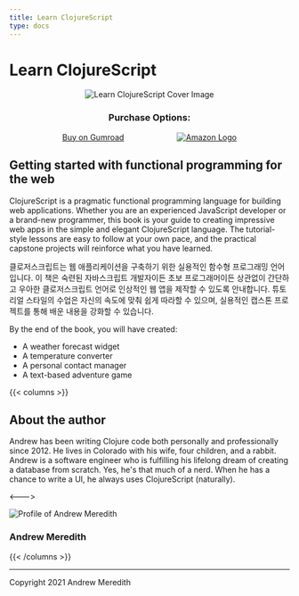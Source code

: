 ```yaml
---
title: Learn ClojureScript
type: docs
---
```


# Learn ClojureScript

<div style="text-align:center;">
    <img src="/img/learn-clojurescript-cover.jpg" alt="Learn ClojureScript Cover Image" title="Learn ClojureScript" style="max-width:400px" />
</div>

<h3 style="text-align: center">Purchase Options:</h3>
<div style="display:flex;align-items:center;justify-content:space-evenly;">
    <a class="gumroad-button" href="https://gum.co/learn-cljs" target="_blank">Buy on Gumroad</a>
    <a class="amazon-button" href="https://www.amazon.com/Learn-ClojureScript-Andrew-Stephen-Meredith/dp/1736717200" target="_blank">
        <img src="/img/amazon-logo.png" alt="Amazon Logo" title="Buy on Amazon" />
    </a>
</div>


## Getting started with functional programming for the web

ClojureScript is a pragmatic functional programming language for building web
applications. Whether you are an experienced JavaScript developer or a brand-new
programmer, this book is your guide to creating impressive web apps in the
simple and elegant ClojureScript language. The tutorial-style lessons are easy
to follow at your own pace, and the practical capstone projects will reinforce
what you have learned.

클로저스크립트는 웹 애플리케이션을 구축하기 위한 실용적인 함수형 프로그래밍
언어입니다. 이 책은 숙련된 자바스크립트 개발자이든 초보 프로그래머이든 상관없이
간단하고 우아한 클로저스크립트 언어로 인상적인 웹 앱을 제작할 수 있도록
안내합니다. 튜토리얼 스타일의 수업은 자신의 속도에 맞춰 쉽게 따라할 수 있으며,
실용적인 캡스톤 프로젝트를 통해 배운 내용을 강화할 수 있습니다.

By the end of the book, you will have created:

- A weather forecast widget
- A temperature converter
- A personal contact manager
- A text-based adventure game

{{< columns >}}

## About the author

Andrew has been writing Clojure code both personally and professionally since 2012. He lives in Colorado with his wife, four children, and a rabbit. Andrew is a software engineer who is fulfilling his lifelong dream of creating a database from scratch. Yes, he's that much of a nerd. When he has a chance to write a UI, he always uses ClojureScript (naturally).

<--->

<div class="profile">
    <img src="/img/profile.jpg" class="profile" alt="Profile of Andrew Meredith" title="Author Profile" />
    <h3>Andrew Meredith</h3>
</div>

<div class="social-links">
    <div>
        <a href="http://www.linkedin.com/in/andrewsmeredith" title="Follow on LinkedIn">
            <i class="fab fa-linkedin-in" aria-hidden="true"></i>
        </a>
    </div>
    <div>
        <a href="https://dev.to/kendru" title="DEV Profile">
            <i class="fab fa-dev" aria-hidden="true"></i>
        </a>
    </div>
    <div>
        <a href="https://github.com/kendru" title="Follow on GitHub">
            <i class="fab fa-github" aria-hidden="true"></i>
        </a>
    </div>
    <div>
        <a href="https://twitter.com/a4w_m6h" title="Follow on Twitter">
            <i class="fab fa-twitter" aria-hidden="true"></i>
        </a>
    </div>
</div>

{{< /columns >}}

---

<footer class="attribution">

Copyright 2021 Andrew Meredith

</footer>
